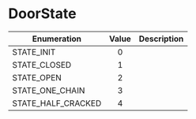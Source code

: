 # DoorState

|Enumeration|Value|Description|
|-----------|:---:|-----------|
|STATE_INIT|0||
|STATE_CLOSED|1||
|STATE_OPEN|2||
|STATE_ONE_CHAIN|3||
|STATE_HALF_CRACKED|4||
